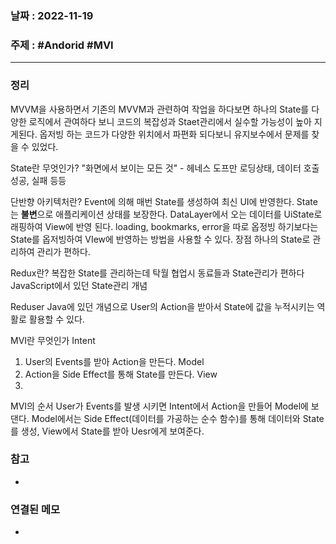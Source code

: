 ### 날짜 : 2022-11-19
### 주제 : #Andorid #MVI
----
### 정리
MVVM을 사용하면서
	기존의 MVVM과 관련하여 작업을 하다보면 하나의 State를 다양한 로직에서 관여하다 보니 코드의 복잡성과 Staet관리에서 실수할 가능성이 높아 지게된다. 옵저빙 하는 코드가 다양한 위치에서 파편화 되다보니 유지보수에서 문제를 찾을 수 있었다.

State란 무엇인가?
	"화면에서 보이는 모든 것" - 헤네스 도프만
	로딩상태, 데이터 호출성공, 실패 등등

단반향 아키텍처란?
	Event에 의해 매번 State를 생성하여 최신 UI에 반영한다.
	State는 **불변**으로 애플리케이션 상태를 보장한다.
	DataLayer에서 오는 데이터를 UiState로 래핑하여 View에 반영 된다.
	loading, bookmarks, error을 따로 옵정빙 하기보다는 State를 옵저빙하여 VIew에 반영하는 방법을 사용할 수 있다.
	장점
		하나의 State로 관리하여 관리가 편하다.

Redux란?
	복잡한 State를 관리하는데 탁월
	협업시 동료들과 State관리가 편하다
	JavaScript에서 있던 State관리 개념

Reduser
	Java에 있던 개념으로 
	User의 Action을 받아서 State에 값을 누적시키는 역활로 활용할 수 있다.

MVI란 무엇인가
Intent
1. User의 Events를 받아 Action을 만든다.
Model
1. Action을 Side Effect를 통해 State를 만든다.
View
1. 

MVI의 순서
User가 Events를 발생 시키면 Intent에서 Action을 만들어 Model에 보댄다. Model에서는 Side Effect(데이터를 가공하는 순수 함수)를 통해 데이터와 State를 생성, View에서 State를 받아 Uesr에게 보여준다.


### 참고
- 

### 연결된 메모
- 
